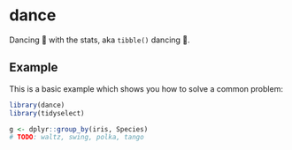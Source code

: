 
<!-- README.md is generated from README.Rmd. Please edit that file -->

# dance

<!-- badges: start -->

<!-- badges: end -->

Dancing 💃 with the stats, aka `tibble()` dancing 🕺.

## Example

This is a basic example which shows you how to solve a common problem:

``` r
library(dance)
library(tidyselect)

g <- dplyr::group_by(iris, Species)
# TODO: waltz, swing, polka, tango
```

